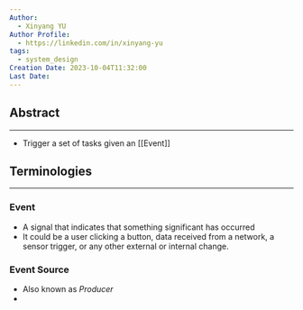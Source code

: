 ```yaml
---
Author:
  - Xinyang YU
Author Profile:
  - https://linkedin.com/in/xinyang-yu
tags:
  - system_design
Creation Date: 2023-10-04T11:32:00
Last Date:
---
```

## Abstract
---
- Trigger a set of tasks given an [[Event]]




## Terminologies
---
### Event
- A signal that indicates that something significant has occurred
- It could be a user clicking a button, data received from a network, a sensor trigger, or any other external or internal change.

### Event Source
- Also known as *Producer*
- 